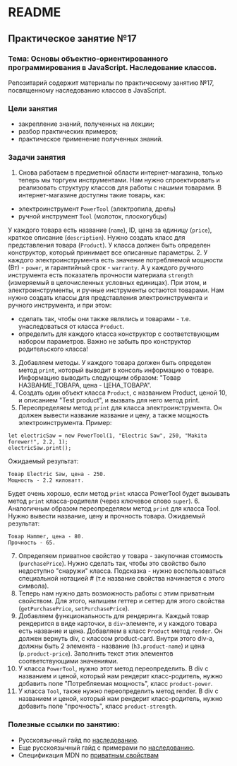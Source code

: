 # README

## Практическое занятие №17

### Тема: Основы объектно-ориентированного программирования в JavaScript. Наследование классов.

Репозитарий содержит материалы по практическому занятию №17, посвященному наследованию классов в JavaScript.

### Цели занятия
- закрепление знаний, полученных на лекции;
- разбор практических примеров;
- практическое применение полученных знаний.

### Задачи занятия
1. Снова работаем в предметной области интернет-магазина, только теперь мы торгуем инструментами. Нам нужно спроектировать и реализовать структуру классов для работы с нашими товарами. В интернет-магазине доступны такие товары, как:
 - электроинструмент `PowerTool` (электропила, дрель)
 - ручной инструмент `Tool` (молоток, плоскогубцы)

У каждого товара есть название (`name`), ID, цена за единицу (`price`), краткое описание (`description`). Нужно создать класс для представления товара (`Product`). У класса должен быть определен конструктор, который принимает все описанные параметры.
2. У каждого электроинструмента есть значение потребляемой мощности (Вт) - `power`, и гарантийный срок - `warranty`. А у каждого ручного инструмента есть показатель прочности материала `strength` (измеряемый в целочисленных условных единицах). При этом, и электроинструменты, и ручные инструменты остаются товарами. Нам нужно создать классы для представления электроинструмента и ручного инструмента, и при этом:
 - сделать так, чтобы они также являлись и товарами - т.е. унаследоваться от класса `Product`.
 - определить для каждого класса конструктор  с соответствующим набором параметров. Важно не забыть про конструктор родительского класса!
3. Добавляем методы. У каждого товара должен быть определен метод `print`, который выводит в консоль информацию о товаре. Информацию выводить следующим образом: "Товар НАЗВАНИЕ_ТОВАРА, цена - ЦЕНА_ТОВАРА".
4. Создать один объект класса `Product`, с названием Product, ценой 10, и описанием "Test product", и вызвать для него метод print.
5. Переопределяем метод `print` для класса электроинструмента. Он должен вывести название название и цену, а также мощность электроинструмента. Пример:
```
let electricSaw = new PowerTool(1, "Electric Saw", 250, "Makita forewer!", 2.2, 1);
electricSaw.print();
```
Ожидаемый результат:
```
Товар Electric Saw, цена - 250.
Мощность - 2.2 киловатт.
```
Будет очень хорошо, если метод `print` класса PowerTool будет вызывать метод `print` класса-родителя (через ключевое слово `super`).
6. Аналогичным образом переопределяем метод `print` для класса Tool. Нужно вывести название, цену и прочность товара.
Ожидаемый результат:
```
Товар Hammer, цена - 80.
Прочность - 65.
```
7. Определяем приватное свойство у товара - закупочная стоимость (`purchasePrice`). Нужно сделать так, чтобы это свойство было недоступно "снаружи" класса. Подсказка - нужно воспользоваться специальной нотацией # (т.е название свойства начинается с этого символа).
8. Теперь нам нужно дать возможность работы с этим приватным свойством. Для этого, напишем геттер и сеттер для этого свойства (`getPurchasePrice`, `setPurchasePrice`).
9. Добавляем функциональность для рендеринга. Каждый товар рендерится в виде карточки, в `div`-элементе, и у каждого товара есть название и цена. Добавляем в класс `Product` метод `render`. Он должен вернуть div, с классом product-card. Внутри этого div-a, должны быть 2 элемента - название (`h3.product-name`) и цена (`p.product-price`). Заполнить текст этих элементов соответствующими значениями.
10. У класса `PowerTool`, нужно этот метод переопределить. В div с названием и ценой, который нам рендерит класс-родитель, нужно добавить поле "Потребляемая мощность", класс `product-power`.
11. У класса `Tool`, также нужно переопределить метод render. В div с названием и ценой, который нам рендерит класс-родитель, нужно добавить поле "прочность", класс `product-strength`.


### Полезные ссылки по занятию:
 - Русскоязычный гайд по [наследованию](https://learn.javascript.ru/class-inheritance).
 - Еще русскоязычный гайд с примерами по [наследованию](https://metanit.com/web/javascript/4.15.php).
 - Спецификация MDN по [приватным свойствам](https://developer.mozilla.org/en-US/docs/Web/JavaScript/Reference/Classes/Private_class_fields)